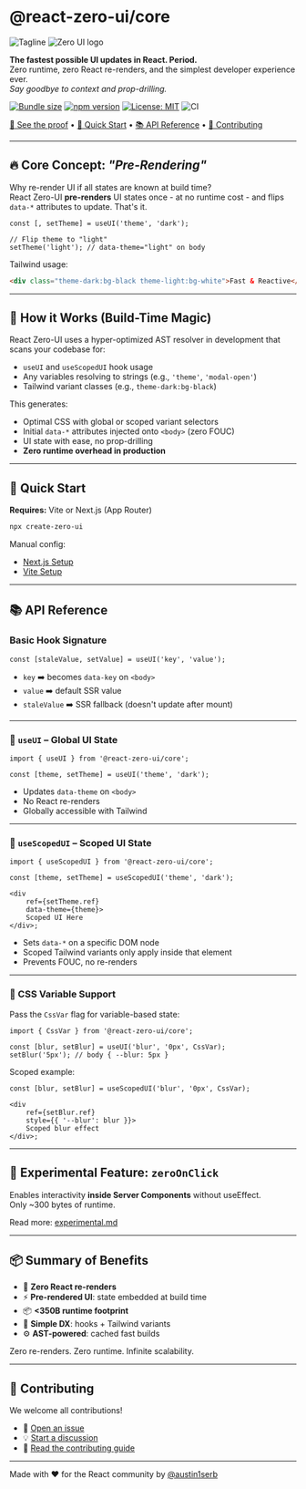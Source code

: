 # @react-zero-ui/core

![Tagline](https://img.shields.io/badge/The_ZERO_re--render_UI_state_library-%235500AD?style=flat&label=)
![Zero UI logo](https://raw.githubusercontent.com/react-zero-ui/core/upgrade/resolver/docs/assets/zero-ui-logo.png)

**The fastest possible UI updates in React. Period.**  
Zero runtime, zero React re-renders, and the simplest developer experience ever.  
_Say goodbye to context and prop-drilling._

[![Bundle size](https://badgen.net/bundlephobia/minzip/@react-zero-ui/core@0.2.6)](https://bundlephobia.com/package/@react-zero-ui/core@0.2.6)
[![npm version](https://img.shields.io/npm/v/@react-zero-ui/core)](https://www.npmjs.com/package/@react-zero-ui/core)
[![License: MIT](https://img.shields.io/badge/License-MIT-yellow.svg)](https://opensource.org/licenses/MIT)
![CI](https://github.com/react-zero-ui/core/actions/workflows/ci.yml/badge.svg?branch=main)

[📖 See the proof](https://github.com/react-zero-ui/core/blob/main/docs/demo.md) • [🚀 Quick Start](#-quick-start) • [📚 API Reference](#-api-reference) • [🤝 Contributing](#-contributing)

---

## 🔥 Core Concept: _"Pre-Rendering"_

Why re-render UI if all states are known at build time?  
React Zero-UI **pre-renders** UI states once - at no runtime cost - and flips `data-*` attributes to update. That's it.

```tsx
const [, setTheme] = useUI('theme', 'dark');

// Flip theme to "light"
setTheme('light'); // data-theme="light" on body
```

Tailwind usage:

```html
<div class="theme-dark:bg-black theme-light:bg-white">Fast & Reactive</div>
```

---

## 🚀 How it Works (Build-Time Magic)

React Zero-UI uses a hyper-optimized AST resolver in development that scans your codebase for:

- `useUI` and `useScopedUI` hook usage
- Any variables resolving to strings (e.g., `'theme'`, `'modal-open'`)
- Tailwind variant classes (e.g., `theme-dark:bg-black`)

This generates:

- Optimal CSS with global or scoped variant selectors
- Initial `data-*` attributes injected onto `<body>` (zero FOUC)
- UI state with ease, no prop-drilling
- **Zero runtime overhead in production**

---

## 🚀 Quick Start

**Requires:** Vite or Next.js (App Router)

```bash
npx create-zero-ui
```

Manual config:

- [Next.js Setup](https://github.com/react-zero-ui/core/blob/main/docs/installation-next.md)
- [Vite Setup](https://github.com/react-zero-ui/core/blob/main/docs/installation-vite.md)

---

## 📚 API Reference

### Basic Hook Signature

```tsx
const [staleValue, setValue] = useUI('key', 'value');
```

- `key` ➡️ becomes `data-key` on `<body>`
- `value` ➡️ default SSR value
- `staleValue` ➡️ SSR fallback (doesn't update after mount)

---

### 🔨 `useUI` – Global UI State

```tsx
import { useUI } from '@react-zero-ui/core';

const [theme, setTheme] = useUI('theme', 'dark');
```

- Updates `data-theme` on `<body>`
- No React re-renders
- Globally accessible with Tailwind

---

### 🎯 `useScopedUI` – Scoped UI State

```tsx
import { useScopedUI } from '@react-zero-ui/core';

const [theme, setTheme] = useScopedUI('theme', 'dark');

<div
	ref={setTheme.ref}
	data-theme={theme}>
	Scoped UI Here
</div>;
```

- Sets `data-*` on a specific DOM node
- Scoped Tailwind variants only apply inside that element
- Prevents FOUC, no re-renders

---

### 🌈 CSS Variable Support

Pass the `CssVar` flag for variable-based state:

```tsx
import { CssVar } from '@react-zero-ui/core';

const [blur, setBlur] = useUI('blur', '0px', CssVar);
setBlur('5px'); // body { --blur: 5px }
```

Scoped example:

```tsx
const [blur, setBlur] = useScopedUI('blur', '0px', CssVar);

<div
	ref={setBlur.ref}
	style={{ '--blur': blur }}>
	Scoped blur effect
</div>;
```

---

## 🧪 Experimental Feature: `zeroOnClick`

Enables interactivity **inside Server Components** without useEffect.  
Only ~300 bytes of runtime.

Read more: [experimental.md](https://github.com/react-zero-ui/core/blob/main/docs/experimental.md)

---

## 📦 Summary of Benefits

- 🚀 **Zero React re-renders**
- ⚡️ **Pre-rendered UI**: state embedded at build time
- 📦 **<350B runtime footprint**
- 💫 **Simple DX**: hooks + Tailwind variants
- ⚙️ **AST-powered**: cached fast builds

Zero re-renders. Zero runtime. Infinite scalability.

---

## 🤝 Contributing

We welcome all contributions!

- 🐛 [Open an issue](https://github.com/react-zero-ui/core/issues)
- 💡 [Start a discussion](https://github.com/react-zero-ui/core/discussions)
- 🔧 [Read the contributing guide](https://github.com/react-zero-ui/core/blob/main/docs/CONTRIBUTING.md)

---

Made with ❤️ for the React community by [@austin1serb](https://github.com/austin1serb)
